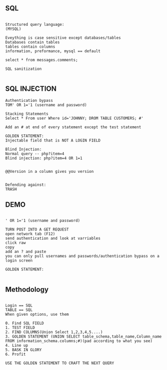## SQL
```

Structured query language:
(MYSQL)

Eveything is case sensitive except databases/tables
Databases contain tables
tables contain columns
information, preformance, mysql == default

select * from messages.comments;

SQL sanitization


```

## SQL INJECTION
```
Authentication bypass
TOM' OR 1='1 (username and password)

Stacking Statements
Select * From user Where id='JOHNNY; DROM TABLE CUSTOMERS; #'

Add an # at end of every statement except the test statement

GOLDEN STATEMENT:
Injectable field that is NOT A LOGIN FIELD

Blind Injection:
Normal query -- php?item=4
Blind injection: php?item=4 OR 1=1


@@Version in a column gives you version


Defending against:
TRASH

```

## DEMO
```

' OR 1='1 (username and password)

TURN POST INTO A GET REQUEST
open network tab (F12)
send authentication and look at varriables
click raw
copy
add an ? and paste
you can only pull usernames and passwords/authentication bypass on a login screen

GOLDEN STATEMENT:


```

## Methodology
```

Login == SQL
TABLE == SQL
When given options, use them

0. Find SQL FIELD
1. TEST FIELD
2. FIND COLUMNS(Union Select 1,2,3,4,5....)
3. GOLDEN STATEMENT (UNION SELECT table_schema,table_name,Column_name FROM information_schema.columns;#)(pad according to what you see)
4. Line up
5. BASK IN GLORY
6. Profit

USE THE GOLDEN STATEMENT TO CRAFT THE NEXT QUERY

```

## 
```



```

## 
```



```

## 
```



```

## 
```



```

## 
```



```

## 
```



```

## 
```



```

## 
```



```

## 
```



```

## 
```



```

## 
```



```

## 
```



```

## 
```



```

## 
```



```

## 
```



```

## 
```



```

## 
```



```

## 
```



```


